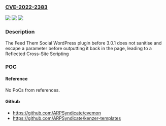 ### [CVE-2022-2383](https://cve.mitre.org/cgi-bin/cvename.cgi?name=CVE-2022-2383)
![](https://img.shields.io/static/v1?label=Product&message=Feed%20Them%20Social%20%E2%80%93%20for%20Twitter%20feed%2C%20Youtube%20and%20more&color=blue)
![](https://img.shields.io/static/v1?label=Version&message=n%2Fa&color=blue)
![](https://img.shields.io/static/v1?label=Vulnerability&message=CWE-79%20Cross-Site%20Scripting%20(XSS)&color=brighgreen)

### Description

The Feed Them Social WordPress plugin before 3.0.1 does not sanitise and escape a parameter before outputting it back in the page, leading to a Reflected Cross-Site Scripting

### POC

#### Reference
No PoCs from references.

#### Github
- https://github.com/ARPSyndicate/cvemon
- https://github.com/ARPSyndicate/kenzer-templates

